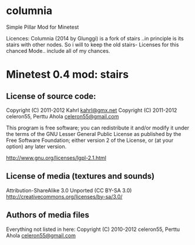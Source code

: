 columnia
========

Simple Pillar Mod for Minetest

Licences:
Columnia (2014 by Glunggi) is a fork of stairs ..in principle is its stairs with other nodes.
So i will to keep the old stairs- Licenses for this chanced Mode.. include all of my chances.


Minetest 0.4 mod: stairs
=========================

License of source code:
-----------------------
Copyright (C) 2011-2012 Kahrl <kahrl@gmx.net>
Copyright (C) 2011-2012 celeron55, Perttu Ahola <celeron55@gmail.com>

This program is free software; you can redistribute it and/or modify
it under the terms of the GNU Lesser General Public License as published by
the Free Software Foundation; either version 2 of the License, or
(at your option) any later version.

http://www.gnu.org/licenses/lgpl-2.1.html

License of media (textures and sounds)
--------------------------------------
Attribution-ShareAlike 3.0 Unported (CC BY-SA 3.0)                                 
http://creativecommons.org/licenses/by-sa/3.0/

Authors of media files
-----------------------
Everything not listed in here:
Copyright (C) 2010-2012 celeron55, Perttu Ahola <celeron55@gmail.com>
